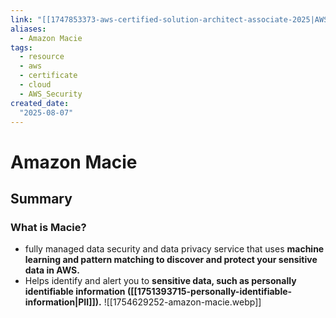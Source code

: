 ```yaml
---
link: "[[1747853373-aws-certified-solution-architect-associate-2025|AWS Certified Solution Architect Associate 2025]]"
aliases: 
  - Amazon Macie
tags:
  - resource
  - aws
  - certificate
  - cloud
  - AWS_Security
created_date:
  "2025-08-07"
---
```

# Amazon Macie
## Summary
### What is Macie?
- fully managed data security and data privacy service that uses **machine learning and pattern matching to discover and protect your sensitive data in AWS.**
- Helps identify and alert you to **sensitive data, such as personally identifiable information ([[1751393715-personally-identifiable-information|PII]]).**
![[1754629252-amazon-macie.webp]]

